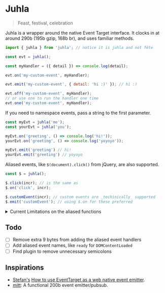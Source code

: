 # Juhla

> Feast, festival, celebration

Juhla is a wrapper around the native Event Target interface. It clocks in at around 290b (195b gzip, 168b br), and uses familiar methods.

```js
import { juhla } from 'juhla'; // notice it is juhla and not fête

const evt = juhla();

const myHandler = ({ detail }) => console.log(detail);

evt.on('my-custom-event', myHandler); 

evt.emit('my-custom-event', { detail: 'hi :)' }); // hi :)

evt.off('my-custom-event', myHandler);
// or use one to run the handler one time
evt.one('my-custom-event', myHandler);
```

If you need to namespace events, pass a string to the first parameter.

```js
const myEvt = juhla('me');
const yourEvt = juhla('you');

myEvt.on('greeting', () => console.log('hi!'));
yourEvt.on('greeting', () => console.log('yoyoyo'));

myEvt.emit('greeting') // hi!
yourEvt.emit('greeting') // yoyoyo
```

Aliased events, like `$(document).click()` from jQuery, are also supported.

```js
const $ = juhla();

$.click(incr); // is the same as
$.on('click', incr);

$.customEvent(incr); // custom events are _techinically_ supported
$.emit('customEvent'); // using $.on for these preferred
```

<details>
    <summary>Current Limitations on the aliased functions</summary>
    <p>While all of the events are there, this also means some events that are longer are not given their shorter counterparts</p>
    <p>For example, jQuery's <code>.ready()</code> event handler would become <code>.DOMContentLoaded()</code>.</p>
    <p>This is on the todo list, but would require increasing the size limit to achieve</p>
</details>


## Todo

- [ ] Remove extra 9 bytes from adding the aliased event handlers
- [ ] Add aliased event names, like `ready` for `DOMContentLoaded`
- [ ] Find plugin to remove unnecessary semicolons

## Inspirations

- [Stefan's](https://www.stefanjudis.com/) [How to use EventTarget as a web native event emitter](https://www.stefanjudis.com/today-i-learned/how-to-use-eventtarget-as-a-web-native-event-emitter/).
- [mitt](https://github.com/developit/mitt): A functional 200b event emitter/pubsub.